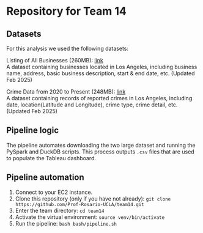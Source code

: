 # Repository for Team 14

## Datasets
For this analysis we used the following datasets:

Listing of All Businesses (260MB): [link](https://data.lacity.org/Administration-Finance/Listing-of-All-Businesses/r4uk-afju/about_data)<br>
A dataset containing businesses located in Los Angeles, including business name, address, basic business description, start & end date, etc. (Updated Feb 2025)

Crime Data from 2020 to Present (248MB): [link](https://data.lacity.org/Public-Safety/Crime-Data-from-2020-to-Present/2nrs-mtv8/about_data)<br>
A dataset containing records of reported crimes in Los Angeles, including date, location(Latitude and Longitude), crime type, crime detail, etc. (Updated Feb 2025)

## Pipeline logic
The pipeline automates downloading the two large dataset and running the PySpark and DuckDB scripts. This process outputs `.csv` files that are used to populate the Tableau dashboard.

## Pipeline automation
1. Connect to your EC2 instance.
2. Clone this repository (only if you have not already): `git clone https://github.com/Prof-Rosario-UCLA/team14.git`
3. Enter the team directory: `cd team14`
4. Activate the virtual environment: `source venv/bin/activate`
5. Run the pipeline: `bash bash/pipeline.sh`
